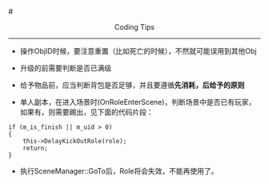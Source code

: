 #<center>Coding Tips</center>

---

- 操作ObjID时候，要注意重置（比如死亡的时候），不然就可能误用到其他Obj

- 升级的前需要判断是否已满级

- 给予物品前，应当判断背包是否足够，并且要遵循**先消耗，后给予的原则**

- 单人副本，在进入场景时(OnRoleEnterScene)，判断场景中是否已有玩家，如果有，则需要踢出，见下面的代码片段：

```
if (m_is_finish || m_uid > 0)
{
	this->DelayKickOutRole(role);
	return;
}
```

- 执行SceneManager::GoTo后，Role将会失效，不能再使用了。
